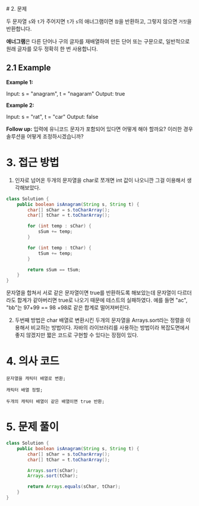​# 2. 문제

두 문자열 `s`와 `t`가 주어지면 `t`가 `s`의 애너그램이면 `참`을 반환하고, 그렇지 않으면 `거짓`을 반환합니다.

**애너그램**은 다른 단어나 구의 글자를 재배열하여 만든 단어 또는 구문으로, 일반적으로 원래 글자를 모두 정확히 한 번 사용합니다.

## 2.1 Example
**Example 1:**

Input: s = "anagram", t = "nagaram"
Output: true

**Example 2:**

Input: s = "rat", t = "car"
Output: false

**Follow up:** 입력에 유니코드 문자가 포함되어 있다면 어떻게 해야 할까요? 이러한 경우 솔루션을 어떻게 조정하시겠습니까?


# 3. 접근 방법
1. 인자로 넘어온 두개의 문자열을 char로 쪼개면 int 값이 나오니깐 그걸 이용해서 생각해보았다.
```java
class Solution {
    public boolean isAnagram(String s, String t) {
        char[] sChar = s.toCharArray();
        char[] tChar = t.toCharArray();

        for (int temp : sChar) {
            sSum += temp;
        }

        for (int temp : tChar) {
            tSum += temp;
        }

        return sSum == tSum;
    }
}
```

문자열을 합쳐서 서로 같은 문자열이면 true를 반환하도록 해보았는데 문자열이 다르더라도 합계가 같아버리면 true로 나오기 때문에 테스트의 실패하였다. 예를 들면 "ac", "bb"는 97+99 == 98 +98로 같은 합계로 떨어져버린다.

2. 두번째 방법은 char 배열로 변환시킨 두개의 문자열을 Arrays.sort라는 정렬을 이용해서 비교하는 방법이다. 자바의 라이브러리를 사용하는 방법이라 복잡도면에서 좋지 않겠지만 짧은 코드로 구현할 수 있다는 장점이 있다.


# 4. 의사 코드
```
문자열을 캐릭터 배열로 변환;

캐릭터 배열 정렬;

두개의 캐릭터 배열이 같은 배열이면 true 반환;
```

# 5. 문제 풀이

```java
class Solution {
    public boolean isAnagram(String s, String t) {
        char[] sChar = s.toCharArray();
        char[] tChar = t.toCharArray();

        Arrays.sort(sChar);
        Arrays.sort(tChar);

        return Arrays.equals(sChar, tChar);
    }
}
```
